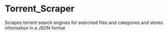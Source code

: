 # Torrent_Scraper
Scrapes torrent search engines for searched files and categories and stores information in a JSON format
